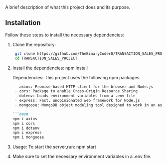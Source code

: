 A brief description of what this project does and its purpose.

## Installation

Follow these steps to install the necessary dependencies:

1. Clone the repository:

   ```bash
    git clone https://github.com/TheBinaryCoder0/TRANSACTION_SALES_PROJECT.git
    cd TRANSACTION_SALES_PROJECT
2. Install the dependencies:
   npm install 

    Dependencies:
      This project uses the following npm packages:
      ```markdown
       - axios: Promise-based HTTP client for the browser and Node.js
       - cors: Package to enable Cross-Origin Resource Sharing
       - dotenv: Loads environment variables from a .env file
       - express: Fast, unopinionated web framework for Node.js
       - mongoose: MongoDB object modeling tool designed to work in an asynchronous environment

      ```bash
      npm i axios
      npm i cors
      npm i dotenv
      npm i express
      npm i mongoose
      
3. Usage:
    To start the server,run:
    npm start

4. Make sure to set the necessary environment variables in a .env file.
